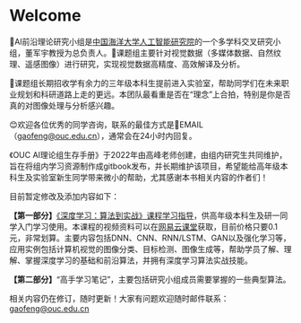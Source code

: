 # Welcome

🎯AI前沿理论研究小组是[中国海洋大学人工智能研究院](https://ai-ouc.cn)的一个多学科交叉研究小组，董军宇教授为总负责人。🚀课题组主要针对视觉数据（多媒体数据、自然纹理、遥感图像）进行研究，实现视觉数据高精度、高效解译及分析。

🙋课题组长期招收学有余力的三年级本科生提前进入实验室，帮助同学们在未来职业规划和科研道路上走的更远。本团队最看重是否在“理念”上合拍，特别是你是否真的对图像处理与分析感兴趣。&#x20;

😊欢迎各位优秀的同学咨询，联系的最佳方式是📩EMAIL（gaofeng@ouc.edu.cn），通常会在24小时内回复。

《OUC AI理论组生存手册》于2022年由高峰老师创建，由组内研究生共同维护，旨在将组内学习资源制作成gitbook发布，并长期维护该项目，希望能给高年级本科生及实验室新生同学带来微小的帮助，尤其感谢本书相关内容的作者们！

目前暂定修改及添加内容如下：

**【第一部分】**[《深度学习：算法到实战》课程学习指导](learning\_guide/intro.md)，供高年级本科生及研一同学入门学习使用。本课程的视频资料可以在[网易云课堂](https://study.163.com/course/introduction/1006498024.htm?inLoc=ss\_ssjg\_qblb\_%E6%B7%B1%E5%BA%A6%E5%AD%A6%E4%B9%A0%EF%BC%9A%E7%AE%97%E6%B3%95%E5%88%B0%E5%AE%9E%E6%88%98)获取，目前价格只要0.1元，非常划算。主要内容包括DNN、CNN、RNN/LSTM、GAN以及强化学习等，应用实例包括计算机视觉的图像分类、目标检测、图像生成等，帮助学员了解、理解、掌握深度学习的基础和前沿算法，并拥有深度学习算法实战技能。

**【第二部分】**“高手学习笔记”，主要包括研究小组成员需要掌握的一些典型算法。

相关内容仍在修订，随时更新！大家有问题欢迎随时邮件联系：gaofeng@ouc.edu.cn
